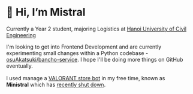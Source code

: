 # 🐲 Hi, I’m Mistral
Currently a Year 2 student, majoring Logistics at [Hanoi University of Civil Engineering](https://huce.edu.vn)

I'm looking to get into Frontend Development and are currently experimenting small changes within a Python codebase - [osuAkatsuki/bancho-service](https://github.com/osuAkatsuki/bancho-service). I hope I'll be doing more things on GitHub eventually.

I used manage a [VALORANT store bot](https://github.com/giorgi-o/SkinPeek) in my free time, known as &nbsp;<img height="16" src="https://cdn.discordapp.com/icons/951801749897887795/a297b9c96f706d3e409ce57e93f983af.png"> **Ministral** which has [recently shut down](https://gist.github.com/mistralwz/e20980ef63c4b5b5e7655c349d34f71a).